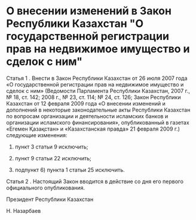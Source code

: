 # О внесении изменений в Закон Республики Казахстан "О государственной регистрации прав на недвижимое имущество и сделок с ним"

Статья 1 . Внести в Закон Республики Казахстан от 26 июля 2007 года «О государственной регистрации прав на недвижимое имущество и сделок с ним» (Ведомости Парламента Республики Казахстан, 2007 г., № 18, ст. 142; 2008 г., № 23, ст. 114; № 24, ст. 126; Закон Республики Казахстан от 12 февраля 2009 года «О внесении изменений и дополнений в некоторые законодательные акты Республики Казахстан по вопросам организации и деятельности исламских банков и организации исламского финансирования», опубликованный в газетах «Егемен Қазақстан» и «Казахстанская правда» 21 февраля 2009 г.) следующие изменения:

1) пункт 3 статьи 9 исключить;

2) пункт 9 статьи 22 исключить;

3) подпункт 6) пункта 1 статьи 25 исключить.

Статья 2 . Настоящий Закон вводится в действие со дня его первого официального опубликования.

Президент Республики Казахстан

Н. Назарбаев

